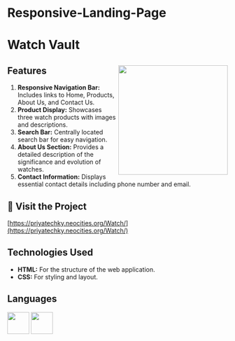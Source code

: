# Responsive-Landing-Page

# Watch Vault

## Features <img align="right" width="250" src="https://static.vecteezy.com/system/resources/previews/006/541/488/non_2x/clock-icon-isolated-on-a-white-background-symbol-of-time-for-your-website-design-illustration-free-vector.jpg">

1. **Responsive Navigation Bar:** Includes links to Home, Products, About Us, and Contact Us.
2. **Product Display:** Showcases three watch products with images and descriptions.
3. **Search Bar:** Centrally located search bar for easy navigation.
4. **About Us Section:** Provides a detailed description of the significance and evolution of watches.
5. **Contact Information:** Displays essential contact details including phone number and email.

## 🔗 Visit the Project

[https://priyatechky.neocities.org/Watch/](https://priyatechky.neocities.org/Watch/)

## Technologies Used

- **HTML:** For the structure of the web application.
- **CSS:** For styling and layout.

##  Languages
 <img height="50" width="50" src="https://img.icons8.com/color/48/000000/html-5.png" /> <img height="50" width="50" src="https://img.icons8.com/color/48/000000/css3.png" />


